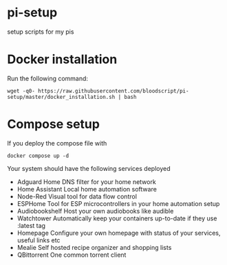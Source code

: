 # pi-setup
setup scripts for my pis


# Docker installation

Run the following command:

```
wget -q0- https://raw.githubusercontent.com/bloodscript/pi-setup/master/docker_installation.sh | bash
```

# Compose setup

If you deploy the compose file with

```
docker compose up -d
```

Your system should have the following services deployed

- Adguard Home
  DNS filter for your home network
- Home Assistant
  Local home automation software
- Node-Red
  Visual tool for data flow control
- ESPHome
  Tool for ESP microcontrollers in your home automation setup
- Audiobookshelf
  Host your own audiobooks like audible
- Watchtower
  Automatically keep your containers up-to-date if they use :latest tag
- Homepage
  Configure your own homepage with status of your services, useful links etc
- Mealie
  Self hosted recipe organizer and shopping lists
- QBittorrent
  One common torrent client

